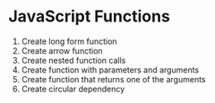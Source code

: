 # JavaScript Functions

1. Create long form function
2. Create arrow function
3. Create nested function calls
4. Create function with parameters and arguments
5. Create function that returns one of the arguments
6. Create circular dependency
